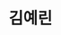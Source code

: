 ---
layout: page
title: 김예린
description: Ph.D
img: /assets/img/김예린.jpg
importance: 2023
category: current
---